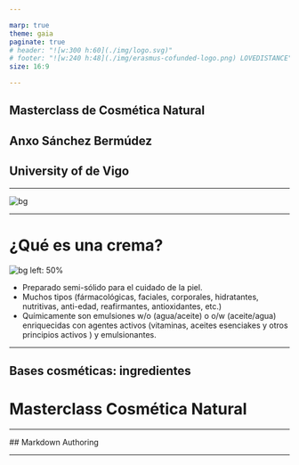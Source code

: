 ```yaml
---

marp: true
theme: gaia
paginate: true
# header: "![w:300 h:60](./img/logo.svg)"
# footer: "![w:240 h:48](./img/erasmus-cofunded-logo.png) LOVEDISTANCE"
size: 16:9

---
```


<!-- _paginate: false -->
<!-- _class: lead -->

##  <!-- fit -->  Masterclass de Cosmética Natural
## Anxo Sánchez Bermúdez
## University of de Vigo

---

![bg](https://upload.wikimedia.org/wikipedia/commons/thumb/f/f7/Cream_in_round_container.jpg/640px-Cream_in_round_container.jpg)
<!-- _paginate: false -->
<!-- _class: lead -->

---

# ¿Qué es una crema?

![bg left: 50%](https://upload.wikimedia.org/wikipedia/commons/thumb/7/77/Simple_emulsion.svg/640px-Simple_emulsion.svg.png)

<!-- fit -->

- Preparado semi-sólido para el cuidado de la piel.
- Muchos tipos (fármacológicas, faciales, corporales, hidratantes, nutritivas, anti-edad, reafirmantes, antioxidantes, etc.)
- Químicamente son emulsiones w/o (agua/aceite) o o/w (aceite/agua) enriquecidas con agentes activos (vitaminas, aceites esenciakes y otros principios activos ) y emulsionantes.

---

## Bases cosméticas: ingredientes


# Masterclass Cosmética Natural

---

<!-- class: invert -->

<!-- fit -->## Markdown Authoring

---


